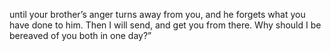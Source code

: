 until your brother’s anger turns away from you, and he forgets what you have done to him. Then I will send, and get you from there. Why should I be bereaved of you both in one day?”